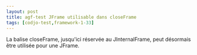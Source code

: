 ```yaml
---
layout: post
title: agf-test JFrame utilisable dans closeFrame
tags: [codjo-test,framework-1-33]
---
```

La balise closeFrame, jusqu'ici réservée au JInternalFrame, peut désormais être utilisée pour une JFrame.